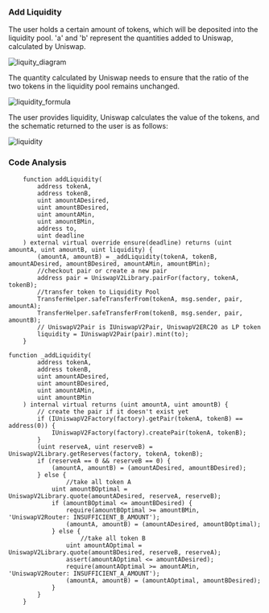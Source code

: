 

### Add Liquidity

The user holds a certain amount of tokens, which will be deposited into the liquidity pool. 'a' and 'b' represent the quantities added to Uniswap, calculated by Uniswap. 

![liquity_diagram](https://github.com/tign227/defi-infru/blob/main/contracts/uniswap/assert/liquidity.png)

The quantity calculated by Uniswap needs to ensure that the ratio of the two tokens in the liquidity pool remains unchanged.

![liquidity_formula](https://github.com/tign227/defi-infru/blob/main/contracts/uniswap/assert/liquidity_formula.png)



The user provides liquidity, Uniswap calculates the value of the tokens, and the schematic returned to the user is as follows: 



![liquidity](https://github.com/tign227/defi-infru/blob/main/contracts/uniswap/assert/liquidity.png)



### Code Analysis



```solidity
    function addLiquidity(
        address tokenA,
        address tokenB,
        uint amountADesired,
        uint amountBDesired,
        uint amountAMin,
        uint amountBMin,
        address to,
        uint deadline
    ) external virtual override ensure(deadline) returns (uint amountA, uint amountB, uint liquidity) {
        (amountA, amountB) = _addLiquidity(tokenA, tokenB, amountADesired, amountBDesired, amountAMin, amountBMin);
        //checkout pair or create a new pair
        address pair = UniswapV2Library.pairFor(factory, tokenA, tokenB);
        //transfer token to Liquidity Pool
        TransferHelper.safeTransferFrom(tokenA, msg.sender, pair, amountA);
        TransferHelper.safeTransferFrom(tokenB, msg.sender, pair, amountB);
        // UniswapV2Pair is IUniswapV2Pair, UniswapV2ERC20 as LP token
        liquidity = IUniswapV2Pair(pair).mint(to);
    }
```



```solidity
function _addLiquidity(
        address tokenA,
        address tokenB,
        uint amountADesired,
        uint amountBDesired,
        uint amountAMin,
        uint amountBMin
    ) internal virtual returns (uint amountA, uint amountB) {
        // create the pair if it doesn't exist yet
        if (IUniswapV2Factory(factory).getPair(tokenA, tokenB) == address(0)) {
            IUniswapV2Factory(factory).createPair(tokenA, tokenB);
        }
        (uint reserveA, uint reserveB) = UniswapV2Library.getReserves(factory, tokenA, tokenB);
        if (reserveA == 0 && reserveB == 0) {
            (amountA, amountB) = (amountADesired, amountBDesired);
        } else {
        		//take all token A
            uint amountBOptimal = UniswapV2Library.quote(amountADesired, reserveA, reserveB);
            if (amountBOptimal <= amountBDesired) {
                require(amountBOptimal >= amountBMin, 'UniswapV2Router: INSUFFICIENT_B_AMOUNT');
                (amountA, amountB) = (amountADesired, amountBOptimal);
            } else {
            		//take all token B
                uint amountAOptimal = UniswapV2Library.quote(amountBDesired, reserveB, reserveA);
                assert(amountAOptimal <= amountADesired);
                require(amountAOptimal >= amountAMin, 'UniswapV2Router: INSUFFICIENT_A_AMOUNT');
                (amountA, amountB) = (amountAOptimal, amountBDesired);
            }
        }
    }
```

